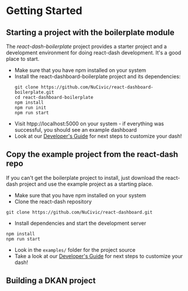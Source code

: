 # Getting Started

## Starting a project with the boilerplate module
The *react-dash-boilerplate* project provides a starter project and a development environment for doing react-dash development. It's a good place to start.

* Make sure that you have npm installed on your system
* Install the react-dashboard-boilerplate project and its dependencies:
  ```
  git clone https://github.com/NuCivic/react-dashboard-boilerplate.git
  cd react-dashboard-boilerplate
  npm install
  npm run init
  npm run start
  ```
* Visit htpp://localhost:5000 on your system - if everything was successful, you should see an example dashboard
* Look at our [Developer's Guide](/development/index.html) for next steps to customize your dash!

## Copy the example project from the react-dash repo
If you can't get the boilerplate project to install, just download the react-dash project and use the example project as a starting place.

* Make sure that you have npm installed on your system
* Clone the react-dash repository
```
git clone https://github.com/NuCivic/react-dashboard.git
```
* Install dependencies and start the development server
```
npm install
npm run start
```
* Look in the `examples/` folder for the project source
* Take a look at our [Developer's Guide](/development/index.html) for next steps to customize your dash!

## Building a DKAN project


